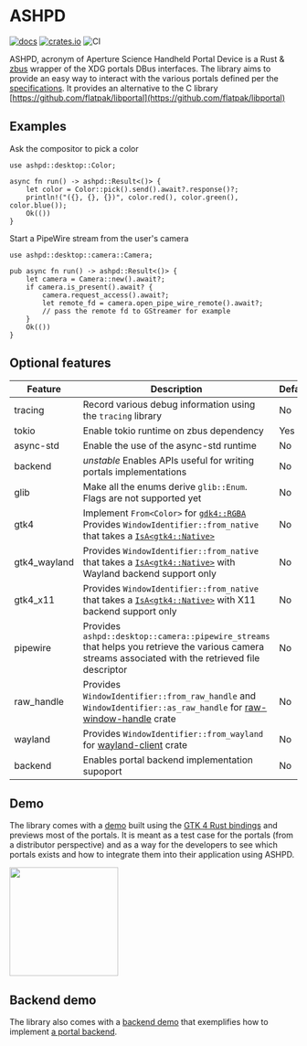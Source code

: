 # ASHPD

[![docs](https://docs.rs/ashpd/badge.svg)](https://docs.rs/ashpd/) [![crates.io](https://img.shields.io/crates/v/ashpd)](https://crates.io/crates/ashpd) ![CI](https://github.com/bilelmoussaoui/ashpd/workflows/CI/badge.svg)

ASHPD, acronym of Aperture Science Handheld Portal Device is a Rust & [zbus](https://gitlab.freedesktop.org/dbus/zbus) wrapper of
the XDG portals DBus interfaces. The library aims to provide an easy way to
interact with the various portals defined per the [specifications](https://flatpak.github.io/xdg-desktop-portal/docs/).
It provides an alternative to the C library [https://github.com/flatpak/libportal](https://github.com/flatpak/libportal)

## Examples

Ask the compositor to pick a color

```rust,no_run
use ashpd::desktop::Color;

async fn run() -> ashpd::Result<()> {
    let color = Color::pick().send().await?.response()?;
    println!("({}, {}, {})", color.red(), color.green(), color.blue());
    Ok(())
}
```

Start a PipeWire stream from the user's camera

```rust,no_run
use ashpd::desktop::camera::Camera;

pub async fn run() -> ashpd::Result<()> {
    let camera = Camera::new().await?;
    if camera.is_present().await? {
        camera.request_access().await?;
        let remote_fd = camera.open_pipe_wire_remote().await?;
        // pass the remote fd to GStreamer for example
    }
    Ok(())
}
```

## Optional features

| Feature | Description | Default |
| ---     | ----------- | ------- |
| tracing | Record various debug information using the `tracing` library | No |
| tokio | Enable tokio runtime on zbus dependency | Yes |
| async-std | Enable the use of the async-std runtime | No |
| backend | *unstable* Enables APIs useful for writing portals implementations | No |
| glib | Make all the enums derive `glib::Enum`. Flags are not supported yet | No |
| gtk4 | Implement `From<Color>` for [`gdk4::RGBA`](https://gtk-rs.org/gtk4-rs/stable/latest/docs/gdk4/struct.RGBA.html) Provides `WindowIdentifier::from_native` that takes a [`IsA<gtk4::Native>`](https://gtk-rs.org/gtk4-rs/stable/latest/docs/gtk4/struct.Native.html) | No |
| gtk4_wayland |Provides `WindowIdentifier::from_native` that takes a [`IsA<gtk4::Native>`](https://gtk-rs.org/gtk4-rs/stable/latest/docs/gtk4/struct.Native.html) with Wayland backend support only | No |
| gtk4_x11 |Provides `WindowIdentifier::from_native` that takes a [`IsA<gtk4::Native>`](https://gtk-rs.org/gtk4-rs/stable/latest/docs/gtk4/struct.Native.html) with X11 backend support only | No |
| pipewire | Provides `ashpd::desktop::camera::pipewire_streams` that helps you retrieve the various camera streams associated with the retrieved file descriptor| No |
| raw_handle | Provides `WindowIdentifier::from_raw_handle` and `WindowIdentifier::as_raw_handle` for [raw-window-handle](https://lib.rs/crates/raw-window-handle) crate | No |
| wayland | Provides `WindowIdentifier::from_wayland` for [wayland-client](https://lib.rs/crates/wayland-client) crate | No |
| backend | Enables portal backend implementation supoport | No |

## Demo

The library comes with a [demo](./ashpd-demo) built using the [GTK 4 Rust bindings](https://gtk-rs.org/gtk4-rs) and previews most of the portals. It is meant as a test case for the portals (from a distributor perspective) and as a way for the developers to see which portals exists and how to integrate them into their application using ASHPD.

<a href="https://flathub.org/apps/details/com.belmoussaoui.ashpd.demo">
<img src="https://flathub.org/assets/badges/flathub-badge-i-en.png" width="190px" />
</a>

## Backend demo

The library also comes with a [backend demo](./backend-demo/README.md) that exemplifies how to implement [a portal backend](https://docs.flatpak.org/en/latest/portal-api-reference.html#idm45771421251808).

